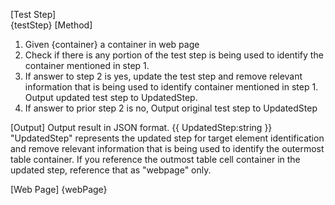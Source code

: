 [Test Step]  
{testStep}
[Method]

1. Given {container} a container in web page
2. Check if there is any portion of the test step is being used to identify the container mentioned in step 1.
3. If answer to step 2 is yes, update the test step and remove relevant information that is being used to identify container mentioned in step 1. Output updated test step to UpdatedStep.
4. If answer to prior step 2 is no, Output original test step to UpdatedStep

[Output]
Output result in JSON format.
{{
UpdatedStep:string
}}
 "UpdatedStep" represents the updated step for target element identification and remove relevant information that is being used to identify the outermost table container. If you reference the outmost table cell container in the updated step, reference that as "webpage" only.

[Web Page]
{webPage}
